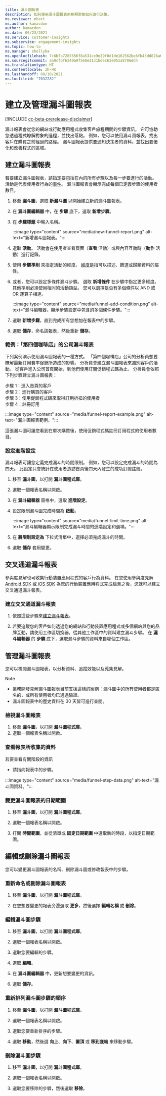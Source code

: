 ```yaml
---
title: 漏斗圖報表
description: 如何使用漏斗圖報表來瞭解對象如何進行決策。
ms.reviewer: mhart
ms.author: kamacdon
author: kamacdon
ms.date: 06/23/2021
ms.service: customer-insights
ms.subservice: engagement-insights
ms.topic: how-to
ms.manager: shellyha
ms.openlocfilehash: 7c6b7b7285556f8a531ce9e29f0d1de162562be6fb43dd826a65fd9e00d87b30
ms.sourcegitcommit: aa0cfbf6240a9f560e3131bdec63e051a8786dd4
ms.translationtype: HT
ms.contentlocale: zh-HK
ms.lasthandoff: 08/10/2021
ms.locfileid: "7032282"
---
```

# <a name="create-and-manage-funnel-reports"></a>建立及管理漏斗圖報表

[!INCLUDE [cc-beta-prerelease-disclaimer](includes/cc-beta-prerelease-disclaimer.md)]

漏斗報表會從您的網站或行動應用程式收集客戶旅程期間的步驟資訊。 它可協助您透過程式瞭解對象的進程，並找出落點。 例如，您可以使用漏斗圖報表，找出客戶在購買之前經過的路徑。 漏斗圖報表提供要通知決策者的資料，並找出要優化和改善程式的區域。

## <a name="create-a-funnel-report"></a>建立漏斗圖報表

若要建立漏斗圖報表，請指定要包括在內的所有步驟以及每一步要進行的活動。 活動是代表使用者行為的[事件](glossary.md)。 漏斗圖報表會顯示完成每個已定義步驟的使用者數目。 

1. 移至 **漏斗圖**，選取 **新漏斗圖** 以開始建立新的漏斗圖報表。

1. 在 **漏斗圖編輯器** 中，在 **步驟** 底下，選取 **新增步驟**。 

1. 在 **步驟標題** 中輸入名稱。

   :::image type="content" source="media/new-funnel-report.png" alt-text="新增漏斗圖報表。":::

1. 選取 **活動**。 活動會在使用者查看頁面（**查看** 活動）或與內容互動時（**動作** 活動）進行記錄。

1. 使用 **步驟準則** 來指定活動的維度。 [維度](dimensions.md)是指可以描述、篩選或歸類資料的屬性。

1. 或者，您可以設定多條件漏斗步驟。 選取 **新增條件** 在步驟中指定更多維度。 其他準則必須使用相同的活動類型。 您可以選擇是否有多個條件以 AND 或 OR 運算子相連。

   :::image type="content" source="media/funnel-add-condition.png" alt-text="漏斗編輯器，顯示步驟設定中包含的多個條件步驟。":::

1. 選取 **新增步驟**，直到完成所有您想加在報表中的步驟。

1. 選取 **儲存**，命名該報表，然後重新 **儲存**。 

### <a name="example-fourth-coffee-company-funnel-report"></a>範例：「第四個咖啡店」的公司漏斗報表

下列案例演示使用漏斗圖報表的一種方式。 「第四個咖啡店」公司的分析員想要瞭解最新訂用費率促銷所造成的影響。 分析員會建立漏斗圖報表來識別客戶的活動。 從客戶進入公司首頁開始，到他們使用訂閱促銷程式碼為止。 分析員會依照下列步驟建立漏斗圖報表：

步驟 1：進入首頁的客戶   
步驟 2：進行購買的客戶   
步驟 3：使用促銷程式碼來取得訂用折扣的使用者   
步驟 4：註冊訂用   

:::image type="content" source="media/funnel-report-example.png" alt-text="漏斗圖報表範例。":::
  
這張漏斗圖可讓您看到在單次購買後，使用促銷程式碼註冊訂用程式的使用者數目。

### <a name="configure-advanced-settings"></a>設定進階設定 

漏斗報表可讓您定義完成漏斗的時間限制。 例如，您可以設定完成漏斗的時間為四天。 此設定只會統計在使用者造訪首頁後四天內發生的成功訂閱註冊。

1. 移至 **漏斗圖**，以打開 **漏斗圖程式庫**。

1. 選取一個報表名稱以開啟。 

1. 在 **漏斗編輯器** 窗格中，選取 **進階設定**。 

1. 設定限制漏斗圖完成時間為 **啟動**。

   :::image type="content" source="media/funnel-limit-time.png" alt-text="漏斗編輯器顯示限制完成漏斗時間的進階設定和選項。":::

1. 在 **將限制設定為** 下拉式清單中，選擇必須完成漏斗的時間。

1. 選取 **儲存** 套用變更。


## <a name="cross-channel-funnel-reports"></a>交叉通道漏斗報表 

參與度見解也可收集行動裝置應用程式的客戶行為資料。 在您使用參與度見解 [Android SDK](get-started-android.md) 或[ iOS SDK](get-started-ios.md) 為您的行動裝置應用程式完成檢測之後，您就可以建立交叉通道漏斗報表。 

### <a name="create-a-cross-channel-funnel-report"></a>建立交叉通道漏斗報表 

1. 依照這些步驟來[建立漏斗報表](#create-a-funnel-report)。    

1. 若要追蹤您的客戶如何透過您的網站和行動裝置應用程式或多個網站與您的品牌互動，請使用工作區切換器，從其他工作區中的資料建立漏斗步驟。 在 **漏斗編輯器** 的 **步驟** 底下，選取漏斗步驟的資料來自哪個工作區。

## <a name="manage-funnel-reports"></a>管理漏斗圖報表

您可以檢閱漏斗圖報表，以分析資料、追蹤效能以及蒐集見解。

> [!NOTE]
> - 業務開發見解漏斗圖報表目前支援這樣的案例：漏斗圖中的所有使用者都是匿名的，或所有使用者均已通過驗證。 
> - 漏斗圖報表中的歷史資料在 30 天皆可進行查閱。

### <a name="view-funnel-reports"></a>檢視漏斗圖報表

1. 移至 **漏斗圖**，以打開 **漏斗圖程式庫**。
1. 選取一個報表名稱以開啟。    

### <a name="see-the-data-collected-for-a-report"></a>查看報表所收集的資料   

若要查看有關階段的資訊

- 請指向報表中的步驟。

:::image type="content" source="media/funnel-step-data.png" alt-text="漏斗圖資料。":::

### <a name="change-the-date-range-for-the-funnel-report"></a>變更漏斗圖報表的日期範圍

1. 移至 **漏斗圖**，以打開 **漏斗圖程式庫**。

1. 選取一個報表名稱以開啟。

1. 打開 **時間範圍**，並從清單或 **固定日期範圍** 中選取新的時段，以指定日期範圍。

## <a name="edit-or-delete-funnel-reports"></a>編輯或刪除漏斗圖報表

您可以變更漏斗圖報表的名稱、刪除漏斗圖或修改報表中的步驟。

### <a name="rename-or-delete-a-funnel-report"></a>重新命名或刪除漏斗圖報表

1. 移至 **漏斗圖**，以打開 **漏斗圖程式庫**。 

1. 在您想要變更的報表旁邊選取 **更多**，然後選擇 **編輯名稱** 或 **刪除**。

### <a name="edit-a-funnel-step"></a>編輯漏斗圖步驟  

1. 移至 **漏斗圖**，以打開 **漏斗圖程式庫**。 

1. 選取一個報表名稱以開啟。

1. 選取您要編輯的步驟。

1. 選取 **編輯**。

1. 在 **漏斗圖編輯器** 中，更新想要變更的資訊。  

1. 選取 **儲存**。

### <a name="reorder-a-funnel-step"></a>重新排列漏斗圖步驟的順序

1. 移至 **漏斗圖**，以打開 **漏斗圖程式庫**。 

1. 選取一個報表名稱以開啟。

1. 選取您要重新排序的步驟。

1. 選取 **移動**，然後選 **向上**、**向下**、**置頂** 或 **移到底端** 來移動步驟。

### <a name="delete-a-funnel-step"></a>刪除漏斗圖步驟

1. 移至 **漏斗圖**，以打開 **漏斗圖程式庫**。 

1. 選取一個報表名稱以開啟。

1. 選取您要移除的步驟，然後選取 **移除**。

